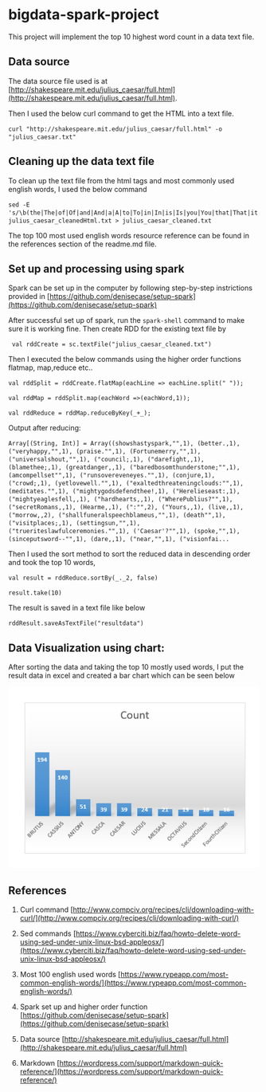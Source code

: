 # bigdata-spark-project

This project will implement the top 10 highest word count in a data text file.

## Data source
The data source file used is at [http://shakespeare.mit.edu/julius_caesar/full.html](http://shakespeare.mit.edu/julius_caesar/full.html).

Then I used the below curl command to get the HTML into a text file.
```
curl "http://shakespeare.mit.edu/julius_caesar/full.html" -o "julius_caesar.txt"
```
## Cleaning up the data text file
To clean up the text file from the html tags and most commonly used english words, I used the below command
```
sed -E 's/\b(the|The|of|Of|and|And|a|A|to|To|in|In|is|Is|you|You|that|That|it|It|he|He|was|Was|for|For|on|On|are|Are|as|As|with|With|his|His|they|They|I|i|said|Said|can|Can|your|Your|when|When|we|We|were|Were|all|All|what|What|not|Not|but|But|word|Word|by|By|had|Had|one|One|or|Or|from|From|have|Have|this|This|be|Be|at|At|there|There|use|Use|an|An|each|Each|which|Which|she|She|do|Do|how|How|their|Their|if|If|will|Will|up|Up|other|Other|about|About|out|Out|many|Many|then|Then|Them|them|these|These|so|So|people|People|could|Could|way|Way|no|No|number|Number|see|See|go|Go|write|Write|more|More|two|Two|look|Look|has|Has|time|Time|into|Into|him|Him|like|Like|make|Make|would|Would|her|Her|some|Some|my|My|than|Than|first|First|water|Water|been|Been|call|Call|who|Who|oil|Oil|its|Its|now|Now|find|Find|long|Long|down|Down|day|Day|did|Did|get|Get|come|Come|made|Made|may|May|part|Part|.|O)\b/''/g'  julius_caesar_cleanedHtml.txt > julius_caesar_cleaned.txt
```

The top 100 most used english words resource reference can be found in the references section of the readme.md file.

## Set up and processing using spark
Spark can be set up in the computer by following step-by-step instrictions provided in [https://github.com/denisecase/setup-spark](https://github.com/denisecase/setup-spark)

After successful set up of spark, run the ```spark-shell``` command to make sure it is working fine.
Then create RDD for the existing text file by
  ```
   val rddCreate = sc.textFile("julius_caesar_cleaned.txt")
  ```

Then I executed the below commands using the higher order functions flatmap, map,reduce etc..
 ```
 val rddSplit = rddCreate.flatMap(eachLine => eachLine.split(" "));
 ```
 
 ```
 val rddMap = rddSplit.map(eachWord =>(eachWord,1));
 ```
 
 ```
 val rddReduce = rddMap.reduceByKey(_+_);
 ```
 Output after reducing:
 
 ```
 Array[(String, Int)] = Array((showshastyspark,"",1), (better.,1), ("veryhappy,"",1), (praise."",1), (Fortunemerry,"",1), ("universalshout,"",1), ("council;,1), ("darefight,,1), (blamethee;,1), (greatdanger,,1), ("baredbosomthunderstone;"",1), (amcompellset"",1), ("runsovereveneyes."",1), (conjure,1), ("crowd;,1), (yetlovewell."",1), ("exaltedthreateningclouds:"",1), (meditates."",1), ("mightygodsdefendthee!,1), ("Herelieseast:,1), ("mightyeaglesfell,,1), ("hardhearts,,1), ("WherePublius?"",1), ("secretRomans,,1), (Hearme,,1), (":"",2), ("Yours,,1), (live,,1), ("morrow,,2), ("shallfuneralspeechblameus,"",1), (death"",1), ("visitplaces;,1), (settingsun,"",1), ("trueriteslawfulceremonies."",1), ('Caesar'?"",1), (spoke,"",1), (sinceputsword--"",1), (dare,,1), ("near,"",1), ("visionfai...
 ```
 
 Then I used the sort method to sort the reduced data in descending order and took the top 10 words,
 ```
 val result = rddReduce.sortBy(_._2, false)
 ```
 
 ```
 result.take(10)
 ```
 
 The result is saved in a text file like below
 ```
 rddResult.saveAsTextFile("resultdata")
 ```
 
 ## Data Visualization using chart:
 
 After sorting the data and taking the top 10 mostly used words, I put the result data in excel and created a bar chart which can be seen below
 
 ![Chart](/WordCount.PNG "Chart")
 
 ## References
 1. Curl command [http://www.compciv.org/recipes/cli/downloading-with-curl/](http://www.compciv.org/recipes/cli/downloading-with-curl/)

 1. Sed commands [https://www.cyberciti.biz/faq/howto-delete-word-using-sed-under-unix-linux-bsd-appleosx/](https://www.cyberciti.biz/faq/howto-delete-word-using-sed-under-unix-linux-bsd-appleosx/)
 1. Most 100 english used words [https://www.rypeapp.com/most-common-english-words/](https://www.rypeapp.com/most-common-english-words/)
 1. Spark set up and higher order function [https://github.com/denisecase/setup-spark](https://github.com/denisecase/setup-spark)
 1. Data source [http://shakespeare.mit.edu/julius_caesar/full.html](http://shakespeare.mit.edu/julius_caesar/full.html)
 1. Markdown [https://wordpress.com/support/markdown-quick-reference/](https://wordpress.com/support/markdown-quick-reference/)
 
 

